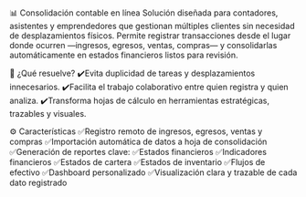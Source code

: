 📊 Consolidación contable en línea
Solución diseñada para contadores, asistentes y emprendedores que gestionan múltiples clientes sin necesidad de desplazamientos físicos. Permite registrar transacciones desde el lugar donde ocurren —ingresos, egresos, ventas, compras— y consolidarlas automáticamente en estados financieros listos para revisión.

🎯 ¿Qué resuelve?
✔️Evita duplicidad de tareas y desplazamientos innecesarios.
✔️Facilita el trabajo colaborativo entre quien registra y quien analiza.
✔️Transforma hojas de cálculo en herramientas estratégicas, trazables y visuales.

⚙️ Características
✅Registro remoto de ingresos, egresos, ventas y compras
✅Importación automática de datos a hoja de consolidación
✅Generación de reportes clave:
✅Estados financieros
✅Indicadores financieros
✅Estados de cartera
✅Estados de inventario
✅Flujos de efectivo
✅Dashboard personalizado
✅Visualización clara y trazable de cada dato registrado


